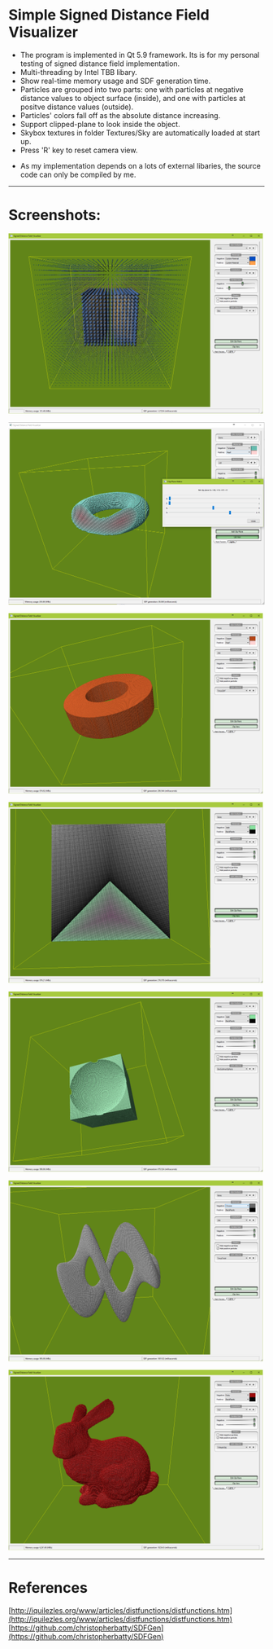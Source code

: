 # Simple Signed Distance Field Visualizer

* The program is implemented in Qt 5.9 framework. Its is for my personal testing of signed distance field implementation.
* Multi-threading by Intel TBB libary.
* Show real-time memory usage and SDF generation time.
* Particles are grouped into two parts: one with particles at negative distance values to object surface (inside), and one with particles at positve distance values (outside).
* Particles' colors fall off as the absolute distance increasing.
* Support clipped-plane to look inside the object.
* Skybox textures in folder Textures/Sky are automatically loaded at start up.
* Press 'R' key to reset camera view.
<!---  A Prebuild has been provided to run immediately. --->
* As my implementation depends on a lots of external libaries, the source code can only be compiled by me.

---

# Screenshots:

![1](Captured/1.png)

![2](Captured/2.png)

![3](Captured/3.png)

![3](Captured/4.png)

![3](Captured/5.png)

![3](Captured/6.png)

![3](Captured/7.png)

---

# References

[http://iquilezles.org/www/articles/distfunctions/distfunctions.htm](http://iquilezles.org/www/articles/distfunctions/distfunctions.htm)
[https://github.com/christopherbatty/SDFGen](https://github.com/christopherbatty/SDFGen)
